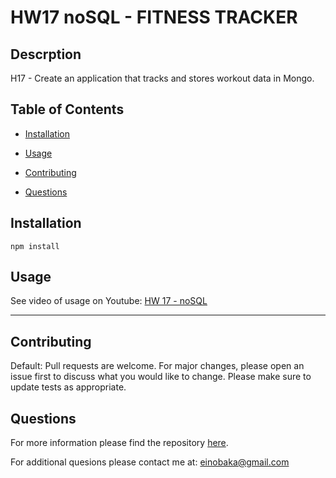# HW17 noSQL - FITNESS TRACKER

## Descrption 

H17 - Create an application that tracks and stores workout data in Mongo.

## Table of Contents

* [Installation](#installation)

* [Usage](#usage)

* [Contributing](#contributing)

* [Questions](#questions)

## Installation 

```
npm install
```

## Usage

See video of usage on Youtube: [HW 17 - noSQL](https://youtu.be/d_ePFZuuvzc)

---

## Contributing

Default: Pull requests are welcome. For major changes, please open an issue first to discuss what you would like to change. Please make sure to update tests as appropriate.

## Questions

For more information please find the repository [here](https://github.com/einobaka/).

For additional quesions please contact me at: einobaka@gmail.com

